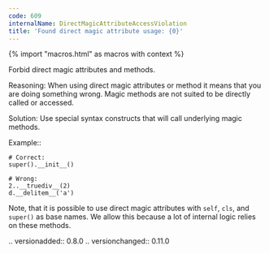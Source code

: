 ```yaml
---
code: 609
internalName: DirectMagicAttributeAccessViolation
title: 'Found direct magic attribute usage: {0}'
---
```


{% import "macros.html" as macros with context %}


Forbid direct magic attributes and methods.

Reasoning:
    When using direct magic attributes or method
    it means that you are doing something wrong.
    Magic methods are not suited to be directly called or accessed.

Solution:
    Use special syntax constructs that will call underlying magic methods.

Example::

    # Correct:
    super().__init__()

    # Wrong:
    2..__truediv__(2)
    d.__delitem__('a')

Note, that it is possible to use direct magic attributes with
``self``, ``cls``, and ``super()`` as base names.
We allow this because a lot of internal logic relies on these methods.

.. versionadded:: 0.8.0
.. versionchanged:: 0.11.0